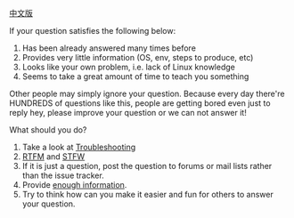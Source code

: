 [中文版](https://github.com/clowwindy/shadowsocks/wiki/%E4%B8%BA%E4%BB%80%E4%B9%88%E6%88%91%E7%9A%84%E9%97%AE%E9%A2%98%E8%A2%AB%E6%97%A0%E8%A7%86%E4%BA%86%EF%BC%9F)

If your question satisfies the following below:

1. Has been already answered many times before
2. Provides very little information (OS, env, steps to produce, etc)
3. Looks like your own problem, i.e. lack of Linux knowledge
4. Seems to take a great amount of time to teach you something

Other people may simply ignore your question. Because every day there're HUNDREDS of questions like this, people are getting bored even just to reply hey, please improve your question or we can not answer it!

What should you do?

1. Take a look at [Troubleshooting](https://github.com/clowwindy/shadowsocks/wiki/Troubleshooting)
2. [RTFM](http://en.wikipedia.org/wiki/RTFM) and [STFW](http://en.wiktionary.org/wiki/STFW)
3. If it is just a question, post the question to forums or mail lists rather than the issue tracker.
4. Provide [enough information](https://github.com/clowwindy/shadowsocks/blob/master/CONTRIBUTING.md).
4. Try to think how can you make it easier and fun for others to answer your question.